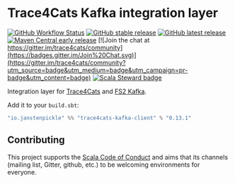 # Trace4Cats Kafka integration layer

[![GitHub Workflow Status](https://img.shields.io/github/workflow/status/trace4cats/trace4cats-kafka/Continuous%20Integration)](https://github.com/trace4cats/trace4cats-kafka/actions?query=workflow%3A%22Continuous%20Integration%22)
[![GitHub stable release](https://img.shields.io/github/v/release/trace4cats/trace4cats-kafka?label=stable&sort=semver)](https://github.com/trace4cats/trace4cats-kafka/releases)
[![GitHub latest release](https://img.shields.io/github/v/release/trace4cats/trace4cats-kafka?label=latest&include_prereleases&sort=semver)](https://github.com/trace4cats/trace4cats-kafka/releases)
[![Maven Central early release](https://img.shields.io/maven-central/v/io.janstenpickle/trace4cats-kafka-client_2.13?label=early)](https://maven-badges.herokuapp.com/maven-central/io.janstenpickle/trace4cats-kafka-client_2.13)
[![Join the chat at https://gitter.im/trace4cats/community](https://badges.gitter.im/Join%20Chat.svg)](https://gitter.im/trace4cats/community?utm_source=badge&utm_medium=badge&utm_campaign=pr-badge&utm_content=badge)
[![Scala Steward badge](https://img.shields.io/badge/Scala_Steward-helping-blue.svg?style=flat&logo=data:image/png;base64,iVBORw0KGgoAAAANSUhEUgAAAA4AAAAQCAMAAAARSr4IAAAAVFBMVEUAAACHjojlOy5NWlrKzcYRKjGFjIbp293YycuLa3pYY2LSqql4f3pCUFTgSjNodYRmcXUsPD/NTTbjRS+2jomhgnzNc223cGvZS0HaSD0XLjbaSjElhIr+AAAAAXRSTlMAQObYZgAAAHlJREFUCNdNyosOwyAIhWHAQS1Vt7a77/3fcxxdmv0xwmckutAR1nkm4ggbyEcg/wWmlGLDAA3oL50xi6fk5ffZ3E2E3QfZDCcCN2YtbEWZt+Drc6u6rlqv7Uk0LdKqqr5rk2UCRXOk0vmQKGfc94nOJyQjouF9H/wCc9gECEYfONoAAAAASUVORK5CYII=)](https://scala-steward.org)

Integration layer for [Trace4Cats] and [FS2 Kafka].

Add it to your `build.sbt`:

```scala
"io.janstenpickle" %% "trace4cats-kafka-client" % "0.13.1"
```

## Contributing

This project supports the [Scala Code of Conduct](https://typelevel.org/code-of-conduct.html) and aims that its channels
(mailing list, Gitter, github, etc.) to be welcoming environments for everyone.

[Trace4Cats]: https://github.com/trace4cats/trace4cats
[FS2 Kafka]: https://fd4s.github.io/fs2-kafka
